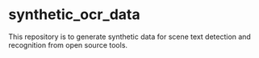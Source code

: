 # synthetic_ocr_data
This repository is to generate synthetic data for scene text detection and recognition from open source tools.
